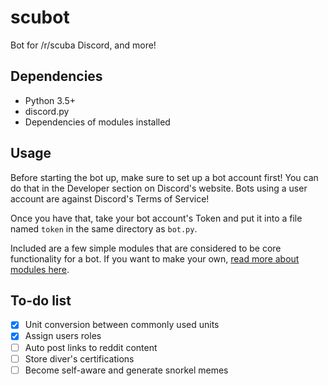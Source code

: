 # scubot
Bot for /r/scuba Discord, and more!

## Dependencies
- Python 3.5+
- discord.py
- Dependencies of modules installed

## Usage
Before starting the bot up, make sure to set up a bot account first! You can do that in the Developer section on Discord's website. Bots using a user account are against Discord's Terms of Service!

Once you have that, take your bot account's Token and put it into a file named `token` in the same directory as `bot.py`.

Included are a few simple modules that are considered to be core functionality for a bot. If you want to make your own, [read more about modules here](modules/aboutmodules.md).

## To-do list
- [x] Unit conversion between commonly used units
- [x] Assign users roles
- [ ] Auto post links to reddit content
- [ ] Store diver's certifications
- [ ] Become self-aware and generate snorkel memes
